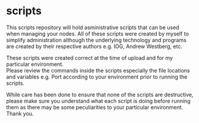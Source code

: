 # scripts

This scripts repository will hold asministrative scripts that can be used when managing your nodes.
All of these scripts were created by myself to simplify administration although the underlying
technology and programs are created by their respective authors e.g. IOG, Andrew Westberg, etc.

These scripts were created correct at the time of upload and for my particular environment.  
Please review the commands inside the scripts especially the file locations and variables e.g. Port
according to your environment prior to running the scripts.

While care has been done to ensure that none of the scripts are destructive, please make sure you
understand what each script is doing before running them as there may be some peculiarities to your
particular environment.  Thank you.

